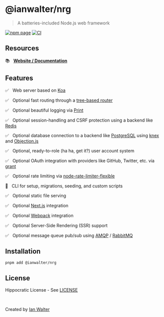# @ianwalter/nrg
> A batteries-included Node.js web framework

[![npm page][npmImage]][npmUrl]
[![CI][ciImage]][ciUrl]

## Resources

📚 &nbsp; **[Website / Documentation][nrgUrl]**

## Features

✅ &nbsp; Web server based on [Koa][koaUrl]

✅ &nbsp; Optional fast routing through a [tree-based router][nrgRouterUrl]

✅ &nbsp; Optional beautiful logging via [Print][printUrl]

✅ &nbsp; Optional session-handling and CSRF protection using a backend like
          [Redis][redisUrl]

✅ &nbsp; Optional database connection to a backend like
          [PostgreSQL][postgresUrl] using [knex][knexUrl] and
          [Objection.js][objectionUrl]

✅ &nbsp; Optional, ready-to-role (ha ha, get it?) user account system

✅ &nbsp; Optional OAuth integration with providers like GitHub, Twitter, etc.
          via [grant][grantUrl]

✅ &nbsp; Optional rate limiting via [node-rate-limiter-flexible][rlfUrl]

🚧 &nbsp; CLI for setup, migrations, seeding, and custom scripts

✅ &nbsp; Optional static file serving

✅ &nbsp; Optional [Next.js][nextUrl] integration

✅ &nbsp; Optional [Webpack][webpackUrl] integration

✅ &nbsp; Optional Server-Side Rendering (SSR) support

✅ &nbsp; Optional message queue pub/sub using [AMQP][amqpUrl] /
          [RabbitMQ][rabbitmqUrl]

## Installation

```console
pnpm add @ianwalter/nrg
```

## License

Hippocratic License - See [LICENSE][licenseUrl]

&nbsp;

Created by [Ian Walter](https://ianwalter.dev)

[npmImage]: https://img.shields.io/npm/v/@ianwalter/nrg.svg
[npmUrl]: https://www.npmjs.com/package/@ianwalter/nrg
[ciImage]: https://github.com/ianwalter/nrg/workflows/CI/badge.svg
[ciUrl]: https://github.com/ianwalter/nrg/actions
[nrgUrl]: https://nrg.ianwalter.dev
[koaUrl]: https://koajs.com/
[nrgRouterUrl]: https://github.com/ianwalter/nrg/blob/master/packages/nrg-router#readme
[printUrl]: https://github.com/ianwalter/print
[redisUrl]: https://redis.io/
[postgresUrl]: https://www.postgresql.org/
[knexUrl]: https://knexjs.org/
[objectionUrl]: https://vincit.github.io/objection.js/
[grantUrl]: https://github.com/simov/grant
[rlfUrl]: https://github.com/animir/node-rate-limiter-flexible
[nextUrl]: https://nextjs.org
[webpackUrl]: https://webpack.js.org/
[amqpUrl]: https://github.com/squaremo/amqp.node
[rabbitmqUrl]: https://www.rabbitmq.com/
[licenseUrl]: https://github.com/ianwalter/nrg/blob/master/LICENSE
